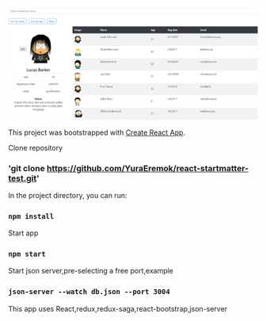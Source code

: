 ![Screenshot](screenshot.JPG)

This project was bootstrapped with [Create React App](https://github.com/facebook/create-react-app).

Clone repository
### 'git clone https://github.com/YuraEremok/react-startmatter-test.git'

In the project directory, you can run:
### `npm install`

Start app
### `npm start`

Start json server,pre-selecting a free port,example
### `json-server --watch db.json --port 3004`

This app uses React,redux,redux-saga,react-bootstrap,json-server




